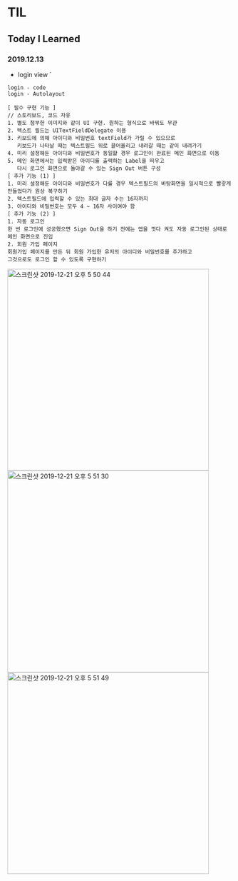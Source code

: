# TIL
## Today I Learned


### 2019.12.13
- login view
`
```````````````````````
login - code
login - Autolayout

[ 필수 구현 기능 ]
// 스토리보드, 코드 자유
1. 별도 첨부한 이미지와 같이 UI 구현. 원하는 형식으로 바꿔도 무관
2. 텍스트 필드는 UITextFieldDelegate 이용
3. 키보드에 의해 아이디와 비밀번호 textField가 가릴 수 있으므로 
   키보드가 나타날 때는 텍스트필드 위로 끌어올리고 내려갈 때는 같이 내려가기
4. 미리 설정해둔 아이디와 비밀번호가 동일할 경우 로그인이 완료된 메인 화면으로 이동 
5. 메인 화면에서는 입력받은 아이디를 출력하는 Label을 띄우고 
   다시 로그인 화면으로 돌아갈 수 있는 Sign Out 버튼 구성
[ 추가 기능 (1) ]
1. 미리 설정해둔 아이디와 비밀번호가 다를 경우 텍스트필드의 바탕화면을 일시적으로 빨갛게 만들었다가 원상 복구하기
2. 텍스트필드에 입력할 수 있는 최대 글자 수는 16자까지
3. 아이디와 비밀번호는 모두 4 ~ 16자 사이여야 함  
[ 추가 기능 (2) ]
1. 자동 로그인
한 번 로그인에 성공했으면 Sign Out을 하기 전에는 앱을 껏다 켜도 자동 로그인된 상태로 메인 화면으로 진입
2. 회원 가입 페이지
회원가입 페이지를 만든 뒤 회원 가입한 유저의 아이디와 비밀번호를 추가하고
그것으로도 로그인 할 수 있도록 구현하기

`````````````````````````````````````````````
<img width="452" alt="스크린샷 2019-12-21 오후 5 50 44" src="https://user-images.githubusercontent.com/57229970/71305660-ae492400-241a-11ea-86de-2fe52611cb49.png">

<img width="452" alt="스크린샷 2019-12-21 오후 5 51 30" src="https://user-images.githubusercontent.com/57229970/71305672-bef99a00-241a-11ea-82d9-07e0ef7c8954.png">

<img width="452" alt="스크린샷 2019-12-21 오후 5 51 49" src="https://user-images.githubusercontent.com/57229970/71305678-d20c6a00-241a-11ea-9a8d-c2fe38f7c408.png">


